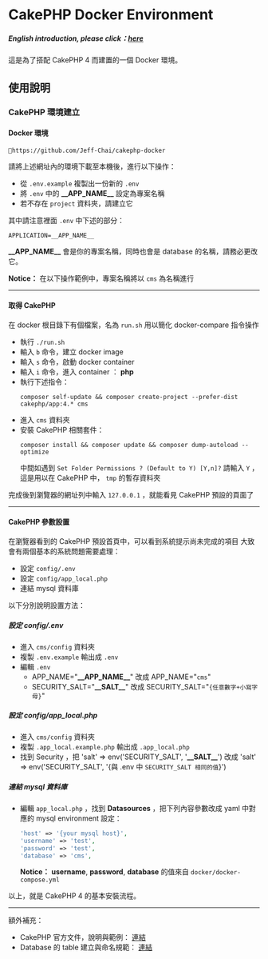 # CakePHP Docker Environment

##### English introduction, please click：[here](./README.md)

這是為了搭配 CakePHP 4 而建置的一個 Docker 環境。

## 使用說明

### CakePHP 環境建立

#### Docker 環境

```
https://github.com/Jeff-Chai/cakephp-docker
```

請將上述網址內的環境下載至本機後，進行以下操作：

- 從 `.env.example` 複製出一份新的 `.env`
- 將 `.env` 中的 __\_\_APP_NAME\_\___ 設定為專案名稱
- 若不存在 `project` 資料夾，請建立它

其中請注意裡面 `.env` 中下述的部分：
```shell
APPLICATION=__APP_NAME__
```
__\_\_APP_NAME\_\___ 會是你的專案名稱，同時也會是 database 的名稱，請務必更改它。

**Notice：** 在以下操作範例中，專案名稱將以 `cms` 為名稱進行

---

#### 取得 CakePHP

在 docker 根目錄下有個檔案，名為 `run.sh` 
用以簡化 docker-compare 指令操作

- 執行 `./run.sh`
- 輸入 `b` 命令，建立 docker image
- 輸入 `s` 命令，啟動 docker container
- 輸入 `i` 命令，進入 container ： __php__
- 執行下述指令：
    ```shell
    composer self-update && composer create-project --prefer-dist cakephp/app:4.* cms
    ```
- 進入 `cms` 資料夾
- 安裝 CakePHP 相關套件：
    ```shell
    composer install && composer update && composer dump-autoload --optimize
    ```
    中間如遇到 `Set Folder Permissions ? (Default to Y) [Y,n]?` 
    請輸入 `Y` ，這是用以在 CakePHP 中， `tmp` 的暫存資料夾

完成後到瀏覽器的網址列中輸入 `127.0.0.1` ，就能看見 CakePHP 預設的頁面了

---

#### CakePHP 參數設置

在瀏覽器看到的 CakePHP 預設首頁中，可以看到系統提示尚未完成的項目
大致會有兩個基本的系統問題需要處理：

- 設定 `config/.env`
- 設定 `config/app_local.php`
- 連結 mysql 資料庫

以下分別說明設置方法：

##### 設定 config/.env

- 進入 `cms/config` 資料夾
- 複製 `.env.example` 輸出成 `.env`
- 編輯 `.env`
    - APP_NAME="__\_\_APP_NAME\_\___" 改成 APP_NAME="`cms`"
    - SECURITY_SALT="__\_\_SALT\_\___" 改成 SECURITY_SALT="`{任意數字+小寫字母}`"

##### 設定 config/app_local.php

- 進入 `cms/config` 資料夾
- 複製 `.app_local.example.php` 輸出成 `.app_local.php`
- 找到 Security ，把 'salt' => env('SECURITY_SALT', '__\_\_SALT\_\___')
    改成 'salt' => env('SECURITY_SALT', '{與 .env 中 `SECURITY_SALT 相同的值`}')

##### 連結 mysql 資料庫

- 編輯 `app_local.php` ，找到 **Datasources** ，把下列內容參數改成 yaml 中對應的 mysql environment 設定：
    ```php
    'host' => '{your mysql host}',
    'username' => 'test',
    'password' => 'test',
    'database' => 'cms',
    ```
    **Notice：** **username**, **password**, **database** 的值來自 `docker/docker-compose.yml`

以上，就是 CakePHP 4 的基本安裝流程。

---

額外補充：

- CakePHP 官方文件，說明與範例： [連結](https://book.cakephp.org/4/en/tutorials-and-examples.html)
- Database 的 table 建立與命名規範： [連結](https://book.cakephp.org/4/en/intro/conventions.html#database-conventions)
